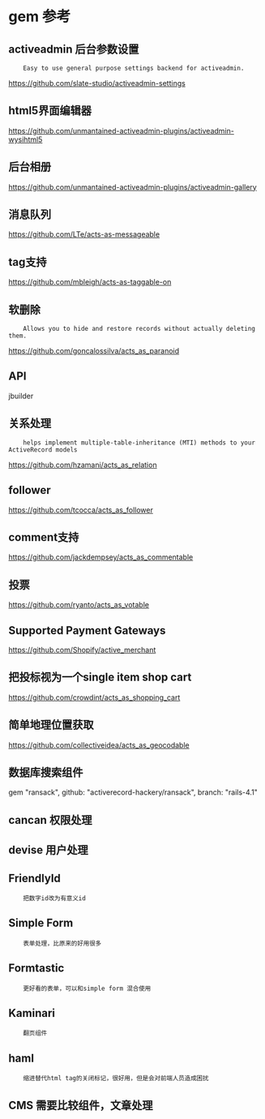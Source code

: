 # gem 参考

## activeadmin 后台参数设置

		Easy to use general purpose settings backend for activeadmin.

https://github.com/slate-studio/activeadmin-settings


## html5界面编辑器
https://github.com/unmantained-activeadmin-plugins/activeadmin-wysihtml5


## 后台相册
https://github.com/unmantained-activeadmin-plugins/activeadmin-gallery

## 消息队列
https://github.com/LTe/acts-as-messageable

## tag支持
https://github.com/mbleigh/acts-as-taggable-on

## 软删除
		Allows you to hide and restore records without actually deleting them.
https://github.com/goncalossilva/acts_as_paranoid

## API
jbuilder

##  关系处理
		helps implement multiple-table-inheritance (MTI) methods to your ActiveRecord models
https://github.com/hzamani/acts_as_relation

## follower
https://github.com/tcocca/acts_as_follower

## comment支持
https://github.com/jackdempsey/acts_as_commentable

## 投票
https://github.com/ryanto/acts_as_votable

## Supported Payment Gateways
https://github.com/Shopify/active_merchant

## 把投标视为一个single item shop cart
https://github.com/crowdint/acts_as_shopping_cart

## 简单地理位置获取
https://github.com/collectiveidea/acts_as_geocodable

## 数据库搜索组件
gem "ransack", github: "activerecord-hackery/ransack", branch: "rails-4.1"

## cancan 权限处理

## devise 用户处理

## FriendlyId 
		把数字id改为有意义id

## Simple Form 
		表单处理，比原来的好用很多

## Formtastic
		更好看的表单，可以和simple form 混合使用

## Kaminari
		翻页组件

## haml
		缩进替代html tag的关闭标记，很好用，但是会对前端人员造成困扰

## CMS 需要比较组件，文章处理

